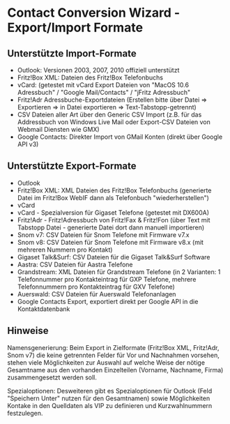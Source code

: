 # Contact Conversion Wizard - Export/Import Formate

## Unterstützte Import-Formate

* Outlook: Versionen 2003, 2007, 2010 offiziell unterstützt
* Fritz!Box XML: Dateien des Fritz!Box Telefonbuchs
* vCard: (getestet mit vCard Export Dateien von "MacOS 10.6 Adressbuch" /  "Google Mail/Contacts" / "jFritz Adressbuch"
* Fritz!Adr Adressbuche-Exportdateien (Erstellen bitte über Datei => Exportieren => in Datei exportieren => Text-Tabstopp-getrennt)
* CSV Dateien aller Art  über den Generic CSV Import (z.B. für das Addressbuch von Windows Live Mail oder Export-CSV Dateien von Webmail Diensten wie GMX)
* Google Contacts: Direkter Import von GMail Konten (direkt über Google API v3)

## Unterstützte Export-Formate

* Outlook
* Fritz!Box XML: XML Dateien des Fritz!Box Telefonbuchs (generierte Datei im Fritz!Box WebIF dann als Telefonbuch "wiederherstellen")
* vCard
* vCard - Spezialversion für Gigaset Telefone (getestet mit DX600A)
* Fritz!Adr - Fritz!Adressbuch von Fritz!Fax & Fritz!Fon (über Text mit Tabstopp Datei - generierte Datei dort dann manuell importieren)
* Snom v7: CSV Dateien für Snom Telefone mit Firmware v7.x
* Snom v8: CSV Dateien für Snom Telefone mit Firmware v8.x (mit mehreren Nummern pro Kontakt)
* Gigaset Talk&Surf: CSV Dateien für die Gigaset Talk&Surf Software
* Aastra: CSV Dateien für Aastra Telefone
* Grandstream: XML Dateien für Grandstream Telefone (in 2 Varianten: 1 Telefonnummer pro Kontakteintrag für GXP Telefone, mehrere Telefonnummern pro Kontakteintrag für GXV Telefone)
* Auerswald: CSV Dateien für Auerswald Telefonanlagen
* Google Contacts Export, exportiert direkt per Google API in die Kontaktdatenbank

## Hinweise

Namensgenerierung: Beim Export in Zielformate (Fritz!Box XML, Fritz!Adr, Snom v7) die keine getrennten Felder für Vor und Nachnahmen vorsehen, stehen viele Möglichkeiten zur Auswahl auf welche Weise der nötige Gesamtname aus den vorhanden Einzelteilen (Vorname, Nachname, Firma) zusammengesetzt werden soll.

Spezialoptionen: Desweiteren gibt es Spezialoptionen für Outlook (Feld "Speichern Unter" nutzen für den Gesamtnamen) sowie Möglichkeiten Kontake in den Quelldaten als VIP zu definieren und Kurzwahlnummern festzulegen.

